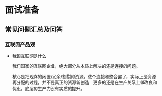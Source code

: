 # 面试准备

## 常见问题汇总及回答

### 互联网产品观

- 我国互联网是什么

    我们国家的互联网企业，绝大部分从本质上解决的还是连接的问题。

    核心是把现存的闲置/冗余/割裂的资源，做个连接和整合罢了，实际上是资源再分配的过程，并不是真正的资源新创造，更多的还是在生产关系上做改良和优化，底层的生产力没有实质的提升。
